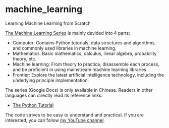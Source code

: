 # machine_learning
Learning Machine Learning from Scratch

[The Machine Learning Series](https://docs.google.com/document/d/1huh6F19wBMDKIHsYKGmpql6vHhkhpW0wSMnRyAU1la8/edit?usp=sharing) is mainly devided into 4 parts:

* Computer: Contains Python tutorials, data structures and algorithms, and commonly used libraries in machine learning.
* Mathematics: Basic mathematics, calculus, linear algebra, probability theory, etc.
* Machine learning: From theory to practice, disassemble each process, and be proficient in using mainstream machine learning libraries.
* Frontier: Explore the latest artificial intelligence technology, including the underlying principle implementation.

The series (Google Docs) is only available in Chinese. Readers in other languages ​​can directly read its reference links.

* [The Python Tutorial](https://docs.python.org/3/tutorial/index.html)

The code strives to be easy to understand and practical. If you are interested, you can follow [my YouTube channel](https://www.youtube.com/channel/UCqMyNL7XHjD938WwkGUgqNg).
